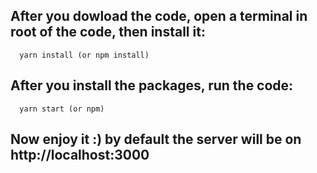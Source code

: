 ## After you dowload the code, open a terminal in root of the code, then install it:

```
  yarn install (or npm install)
```

## After you install the packages, run the code:

```
  yarn start (or npm)
```

## Now enjoy it :) by default the server will be on http://localhost:3000
